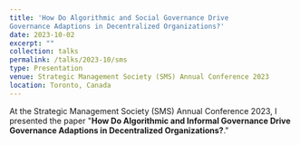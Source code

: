 ```yaml
---
title: 'How Do Algorithmic and Social Governance Drive 
Governance Adaptions in Decentralized Organizations?'
date: 2023-10-02
excerpt: ""
collection: talks
permalink: /talks/2023-10/sms
type: Presentation
venue: Strategic Management Society (SMS) Annual Conference 2023
location: Toronto, Canada
---
```


At the Strategic Management Society (SMS) Annual Conference 2023, I presented the paper "**How Do Algorithmic and Informal Governance Drive Governance Adaptions in Decentralized Organizations?**."